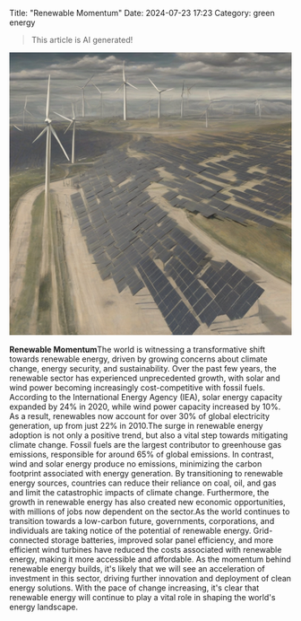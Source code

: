 Title: "Renewable Momentum"
Date: 2024-07-23 17:23
Category: green energy

> This article is AI generated!

![Alt Text](images/2024-07-23-renewable-momentum.png)

**Renewable Momentum**The world is witnessing a transformative shift towards renewable energy, driven by growing concerns about climate change, energy security, and sustainability. Over the past few years, the renewable sector has experienced unprecedented growth, with solar and wind power becoming increasingly cost-competitive with fossil fuels. According to the International Energy Agency (IEA), solar energy capacity expanded by 24% in 2020, while wind power capacity increased by 10%. As a result, renewables now account for over 30% of global electricity generation, up from just 22% in 2010.The surge in renewable energy adoption is not only a positive trend, but also a vital step towards mitigating climate change. Fossil fuels are the largest contributor to greenhouse gas emissions, responsible for around 65% of global emissions. In contrast, wind and solar energy produce no emissions, minimizing the carbon footprint associated with energy generation. By transitioning to renewable energy sources, countries can reduce their reliance on coal, oil, and gas and limit the catastrophic impacts of climate change. Furthermore, the growth in renewable energy has also created new economic opportunities, with millions of jobs now dependent on the sector.As the world continues to transition towards a low-carbon future, governments, corporations, and individuals are taking notice of the potential of renewable energy. Grid-connected storage batteries, improved solar panel efficiency, and more efficient wind turbines have reduced the costs associated with renewable energy, making it more accessible and affordable. As the momentum behind renewable energy builds, it's likely that we will see an acceleration of investment in this sector, driving further innovation and deployment of clean energy solutions. With the pace of change increasing, it's clear that renewable energy will continue to play a vital role in shaping the world's energy landscape.